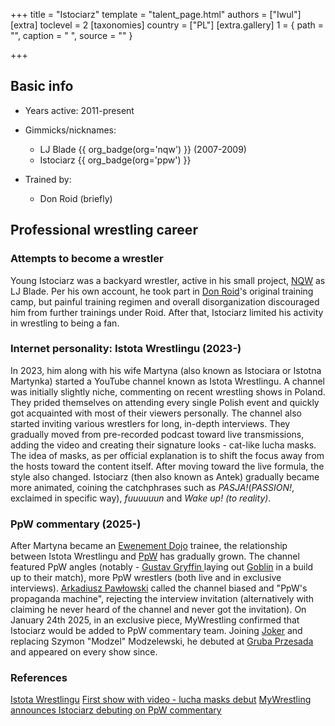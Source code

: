 +++
title = "Istociarz"
template = "talent_page.html"
authors = ["Iwul"]
[extra]
toclevel = 2
[taxonomies]
country = ["PL"]
[extra.gallery]
1 = { path = "", caption = " ", source = "" }

+++
## Basic info
* Years active: 2011-present
* Gimmicks/nicknames:
  - LJ Blade {{ org_badge(org='nqw') }} (2007-2009)
  - Istociarz {{ org_badge(org='ppw') }}
  
* Trained by:
  - Don Roid (briefly)

## Professional wrestling career
### Attempts to become a wrestler

Young Istociarz was a backyard wrestler, active in his small project, [NQW](@/w/nqw.md) as LJ Blade. Per his own account, he took part in [Don Roid](@/w/don-roid.md)'s original training camp, but painful training regimen and overall disorganization discouraged him from further trainings under Roid. After that, Istociarz limited his activity in wrestling to being a fan.


### Internet personality: Istota Wrestlingu (2023-)

In 2023, him along with his wife Martyna (also known as Istociara or Istotna Martynka) started a YouTube channel known as Istota Wrestlingu. A channel was initially slightly niche, commenting on recent wrestling shows in Poland. They prided themselves on attending every single Polish event and quickly got acquainted with most of their viewers personally. The channel also started inviting various wrestlers for long, in-depth interviews.
They gradually moved from pre-recorded podcast toward live transmissions, adding the video and creating their signature looks - cat-like lucha masks. The idea of masks, as per official explanation is to shift the focus away from the hosts toward the content itself.
After moving toward the live formula, the style also changed. Istociarz (then also known as Antek) gradually became more animated, coining the catchphrases such as _PASJA!_(_PASSION!_, exclaimed in specific way), _fuuuuuun_ and _Wake up! (to reality)_.

### PpW commentary (2025-)

After Martyna became an [Ewenement Dojo](@/w/ewenement-dojo.md) trainee, the relationship between Istota Wrestlingu and [PpW](@/o/ppw.md) has gradually grown. The channel featured PpW angles (notably - [Gustav Gryffin ](@/w/gustav-gryffin.md) laying out [Goblin](@/w/goblin.md) in a build up to their match), more PpW wrestlers (both live and in exclusive interviews). [Arkadiusz Pawłowski](@/w/pan-pawlowski.md) called the channel biased and "PpW's propaganda machine", rejecting the interview invitation (alternatively with claiming he never heard of the channel and never got the invitation).
On January 24th 2025, in an exclusive piece, MyWrestling confirmed that Istociarz would be added to PpW commentary team. Joining [Joker](@/w/joker.md) and replacing Szymon "Modzel" Modzelewski, he debuted at [Gruba Przesada](content/e/ppw/2025-01-25-ppw-gruba-przesada.md) and appeared on every show since. 

### References

[Istota Wrestlingu](https://www.youtube.com/@IstotaWrestlingu/)
[First show with video - lucha masks debut](https://www.youtube.com/watch?v=8mK6DOEIucw&t=26s&ab_channel=IstotaWrestlingu)
[MyWrestling announces Istociarz debuting on PpW commentary](https://mywrestling.com.pl/istociarz-skomentuje-gale-ppw-gruba-przesada/)
